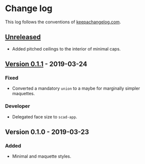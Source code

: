 # Change log
This log follows the conventions of
[keepachangelog.com](http://keepachangelog.com/).

## [Unreleased]
- Added pitched ceilings to the interior of minimal caps.

## [Version 0.1.1] - 2019-03-24
### Fixed
- Converted a mandatory `union` to a maybe for marginally simpler maquettes.

### Developer
- Delegated face size to `scad-app`.

## Version 0.1.0 - 2019-03-23
### Added
- Minimal and maquette styles.

[Unreleased]: https://github.com/veikman/dmote-keycap/compare/v0.1.1...HEAD
[Version 0.1.1]: https://github.com/veikman/dmote-keycap/compare/v0.1.0...v0.1.1

